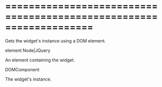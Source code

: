 ===================================================================
===================================================================

<!--shortDescription-->
Gets the widget's instance using a DOM element.
<!--/shortDescription-->

<!--paramName1-->element<!--/paramName1-->
<!--paramType1-->Node|JQuery<!--/paramType1-->
<!--paramDescription1-->
An element containing the widget.
<!--/paramDescription1-->

<!--returnType-->DOMComponent<!--/returnType-->
<!--returnDescription-->
The widget's instance.
<!--/returnDescription-->

<!--fullDescription-->

<!--/fullDescription-->